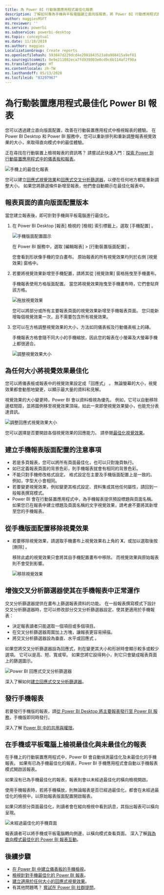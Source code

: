```yaml
---
title: 為 Power BI 行動裝置應用程式最佳化報表
description: 了解如何專為手機與平板電腦建立直向版報表，將 Power BI 行動應用程式的報表頁面最佳化。
author: maggiesMSFT
ms.reviewer: ''
ms.service: powerbi
ms.subservice: powerbi-desktop
ms.topic: conceptual
ms.date: 11/18/2019
ms.author: maggies
LocalizationGroup: Create reports
ms.openlocfilehash: 593847d229dcd4e2081843523a0a988415a9ef81
ms.sourcegitcommit: 0e9e211082eca7fd939803e0cd9c6b114af2f90a
ms.translationtype: HT
ms.contentlocale: zh-TW
ms.lasthandoff: 05/13/2020
ms.locfileid: "83297967"
---
```

# <a name="optimize-power-bi-reports-for-the-mobile-app"></a>為行動裝置應用程式最佳化 Power BI 報表
您可以透過建立直向版面配置，改善在行動裝置應用程式中檢視報表的體驗。 在 Power BI Desktop 和 Power BI 服務中，您可以重新排列和重新調整報表視覺效果的大小，來取得直向模式中的最佳體驗。  

正在尋找在行動裝置上檢視報表的資訊嗎？ 請嘗試此快速入門：[探索 Power BI 行動裝置應用程式中的儀表板和報表](../consumer/mobile/mobile-apps-quickstart-view-dashboard-report.md)。

![手機上的最佳化報表](media/desktop-create-phone-report/desktop-create-phone-report-1.png)

您可以建立[回應式視覺效果](#optimize-a-visual-for-any-size)和[回應式交叉分析篩選器](#enhance-slicers-to-work-well-in-phone-reports)，以便在任何地方都能重新調整大小。 如果您將篩選條件新增至報表，他們會自動顯示在最佳化報表中。

## <a name="lay-out-a-portrait-version-of-a-report-page"></a>報表頁面的直向版面配置版本

當您建立報表後，即可針對手機與平板電腦進行最佳化。

1. 在 Power BI Desktop [報表]  檢視的 [檢視]  索引標籤上，選取 [手機配置]  。  
   
    ![手機版面配置圖示](media/desktop-create-phone-report/desktop-create-phone-report-3.png)
   
    在 Power BI 服務中，選取 [編輯報表]   > [行動裝置版面配置]  。

    您會看到形狀像手機的空白畫布。 原始報表的所有視覺效果均列於右側 [視覺效果]  窗格中。

1. 若要將視覺效果新增至手機配置，請將其從 [視覺效果]  窗格拖曳至手機畫布。
   
    手機報表使用方格版面配置。 當您將視覺效果拖曳至手機畫布時，它們會貼齊該方格。
   
    ![拖放視覺效果](media/desktop-create-phone-report/desktop-create-phone-report-4.gif)
   
    您可以將部分或所有主要報表頁面的視覺效果新增至手機報表頁面。 您只能新增每個視覺效果一次，且不需要包含所有視覺效果。

1. 您可以在方格調整視覺效果的大小，方法如同儀表板及行動儀表板上的磚。
   
   手機報表方格會隨不同大小的手機縮放，因此您的報表在小螢幕及大螢幕手機上都很適合。
   
   ![調整視覺效果大小](media/desktop-create-phone-report/desktop-create-phone-report-5.gif)

## <a name="optimize-a-visual-for-any-size"></a>為任何大小將視覺效果最佳化
您可以將儀表板或報表中的視覺效果設定成「回應式」  。 無論螢幕的大小，視覺效果都會動態地變更，以顯示最大量的資料和見解。 

視覺效果的大小變更時，Power BI 會以資料檢視為優先。 例如，它可以自動移除邊框間距，並將圖例移至視覺效果頂端，如此一來即使視覺效果變小，也能充分表達資訊。

![調整回應式視覺效果大小](media/desktop-create-phone-report/desktop-create-phone-report-6.gif)

您可以選擇是否要開啟各個視覺效果的回應能力。 請參閱[最佳化視覺效果](../visuals/desktop-create-responsive-visuals.md)。

## <a name="considerations-when-creating-phone-report-layouts"></a>建立手機報表版面配置的注意事項
* 若是多頁報表，您可以將所有頁面最佳化，也可以只對幾頁執行。 
* 如已定義報表頁面的背景色彩，則手機報表就會有相同的背景色彩。
* 不能只對手機修改格式設定。 格式設定在主要及手機版面配置上是一致的。 例如，字型大小會相同。
* 若要變更視覺效果，例如變更其格式設定、資料集或其他任何屬性，請回到一般報表撰寫模式。
* Power BI 會在行動裝置應用程式中，為手機報表提供預設標題與頁面名稱。 如果您已在報表中建立標題及頁面名稱的文字視覺效果，請考慮不要將其新增至您的手機報表。     

## <a name="remove-a-visual-from-the-phone-layout"></a>從手機版面配置移除視覺效果
* 若要移除視覺效果，請選取手機畫布上視覺效果右上角的 **X**，或加以選取後按 [刪除]  。
  
   移除此處的視覺效果只會將其自手機配置畫布中移除。 而視覺效果與原始報表則不會受到影響。
  
   ![移除視覺效果](media/desktop-create-phone-report/desktop-create-phone-report-7.gif)

## <a name="enhance-slicers-to-work-well-in-phone-reports"></a>增強交叉分析篩選器使其在手機報表中正常運作
交叉分析篩選器提供在畫布上篩選報表資料的功能。 在一般報表撰寫模式下設計交叉分析篩選器時，您可以修改部分交叉分析篩選器設定，使其更適用於手機報表：

* 決定報表讀者只能選取一個項目或多個項目。
* 在交叉分析篩選器周圍加上方塊，讓報表更容易掃描。
* 將交叉分析篩選器設為垂直、水平或回應式  。 

如果您將交叉分析篩選器設為回應式，則在變更其大小和形狀時會顯示較多或較少選項。 它可以是高、短、寬或窄。 如果您將它設得夠小，則它只會變成報表頁面上的篩選圖示。 

![Power BI 回應式交叉分析篩選器](media/desktop-create-phone-report/desktop-create-phone-report-8.png)

深入了解如何[建立回應式交叉分析篩選器](power-bi-slicer-filter-responsive.md)。

## <a name="publish-a-phone-report"></a>發行手機報表
若要發行手機版的報表，請[從 Power BI Desktop 將主要報表發行至 Power BI 服務](desktop-upload-desktop-files.md)，手機版即同時發行。
  
深入了解 [Power BI 中的共用與權限](../collaborate-share/service-how-to-collaborate-distribute-dashboards-reports.md)。

## <a name="view-optimized-and-unoptimized-reports-on-a-phone-or-tablet"></a>在手機或平板電腦上檢視最佳化與未最佳化的報表
在手機上的行動裝置應用程式中，Power BI 會自動偵測最佳化及未最佳化的手機報表。 如果有已為手機最佳化的報表，Power BI 手機應用程式會自動以手機報表模式開啟該報表。

如果沒有已為手機最佳化的報表，報表則會以未經過最佳化的橫向檢視開啟。  

使用手機報表時，若將手機橫放，則無論報表是否已經過最佳化，都會在未經過最佳化的檢視中，以原始報表版面配置開啟報表。

如果只將部分頁面最佳化，則讀者會在縱向檢視中看到訊息，其指出報表可以橫向呈現。

![未經過最佳化的手機頁面](media/desktop-create-phone-report/desktop-create-phone-report-9.png)

報表讀者可以將手機或平板電腦轉向側邊，以橫向模式查看頁面。 深入了解[與為直向模式最佳化的 Power BI 報表互動](../consumer/mobile/mobile-apps-view-phone-report.md)。

## <a name="next-steps"></a>後續步驟
* [在 Power BI 中建立儀表板的手機檢視](service-create-dashboard-mobile-phone-view.md)。
* [檢視針對手機最佳化的 Power BI 報表](../consumer/mobile/mobile-apps-view-phone-report.md)。
* [建立適用於任何大小的回應式視覺效果](../visuals/desktop-create-responsive-visuals.md)。
* 有其他問題嗎？ [嘗試在 Power BI 社群提問](https://community.powerbi.com/)。
